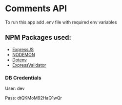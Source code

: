 # Comments API

To run this app add .env file with required env variables

## NPM Packages used:

- [ExpressJS](https://expressjs.com/)
- [NODEMON](https://github.com/remy/nodemon)
- [Dotenv](https://github.com/motdotla/dotenv)
- [ExpressValidator](https://express-validator.github.io/docs/)

### DB Credentials

User: dev

Pass: dtQKMoM92HaQ1wQr
